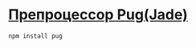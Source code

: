# [Препроцессор Pug(Jade)](https://gist.github.com/neretin-trike/53aff5afb76153f050c958b82abd9228)

    npm install pug
